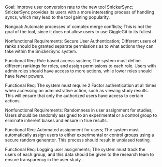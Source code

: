 Goal: Improve user conversion rate to the new tool SnickerSync; SnickerSync provides its users with a more interesting process of handling syncs, which may
lead to the tool gaining popularity.

Nongoal: Automate processes of complex merge conflicts; This is not the goal of the
tool, since it does not allow users to use GiggleGit to its fullest.

Nonfunctional Requirements: Secure User Authentication; Different users of ranks
should be granted separate permissions as to what actions they can take within
the SnickerSync system.

Functional Req: Role based access system; The system must define different
rankings for roles, and assign permissions to each role. Users with admin roles
should have access to more actions, while lower roles should have fewer powers.

Functional Req: The system must require 2 Factor authentication at all times when accessing an administrative action, such as viewing study results. This will ensure
that only the authorized users have access to certain actions.

Nonfunctional Requirements: Randomness in user assignment for studies; Users should
be randomly assigned to an experimental or a control group to eliminate inherent biases and ensure in true results.

Functional Req: Automated assignment for users; The system must automatically assign users to either experimental or control groups using a secure random generator. This process should result in unbiased testing. 

Functional Req: Logging user assignments; The system must track the users of each group, and this data should be given to the research team to ensure transparency in the user study.



